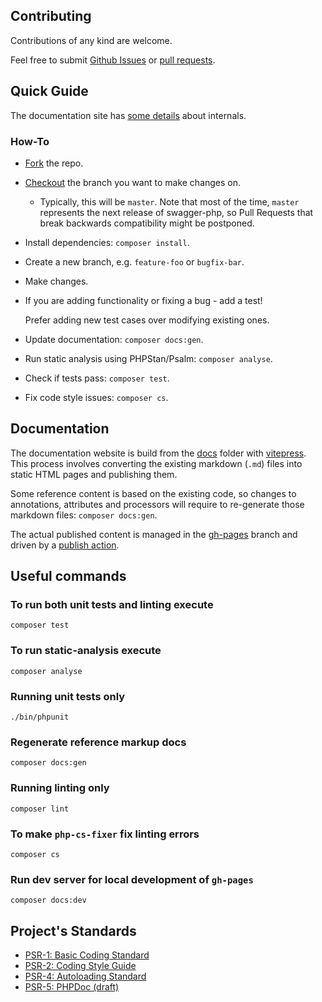 ## Contributing

Contributions of any kind are welcome.

Feel free to submit [Github Issues](https://github.com/zircote/swagger-php/issues)
or [pull requests](https://github.com/zircote/swagger-php/pulls).


## Quick Guide

The documentation site has [some details](https://zircote.github.io/swagger-php/guide/under-the-hood.html#documentation) about internals.

### How-To

* [Fork](https://help.github.com/articles/fork-a-repo/) the repo.
* [Checkout](https://git-scm.com/docs/git-checkout) the branch you want to make changes on.
    * Typically, this will be `master`. Note that most of the time, `master` represents the next release of swagger-php, so Pull Requests that break backwards compatibility might be postponed.
* Install dependencies: `composer install`.
* Create a new branch, e.g. `feature-foo` or `bugfix-bar`.
* Make changes.
* If you are adding functionality or fixing a bug - add a test!

  Prefer adding new test cases over modifying existing ones.
* Update documentation: `composer docs:gen`.
* Run static analysis using PHPStan/Psalm: `composer analyse`.
* Check if tests pass: `composer test`.
* Fix code style issues: `composer cs`.


## Documentation

The documentation website is build from the [docs](docs/) folder with [vitepress](https://vitepress.vuejs.org).
This process involves converting the existing markdown (`.md`) files into static HTML pages and publishing them.

Some reference content is based on the existing code, so changes to annotations, attributes and processors will require to re-generate those markdown files: `composer docs:gen`.

The actual published content is managed in the [gh-pages](https://github.com/zircote/swagger-php/tree/gh-pages)  branch and driven by a [publish action](https://github.com/zircote/swagger-php/actions/workflows/gh-pages.yml).


## Useful commands

### To run both unit tests and linting execute
```shell
composer test
```

### To run static-analysis execute
```shell
composer analyse
```

### Running unit tests only
```shell
./bin/phpunit
```

### Regenerate reference markup docs
```shell
composer docs:gen
```

### Running linting only
```shell
composer lint
```

### To make `php-cs-fixer` fix linting errors
```shell
composer cs
```

### Run dev server for local development of `gh-pages`
```shell
composer docs:dev
```


## Project's Standards

* [PSR-1: Basic Coding Standard](https://github.com/php-fig/fig-standards/blob/master/accepted/PSR-1-basic-coding-standard.md)
* [PSR-2: Coding Style Guide](https://github.com/php-fig/fig-standards/blob/master/accepted/PSR-2-coding-style-guide.md)
* [PSR-4: Autoloading Standard](https://github.com/php-fig/fig-standards/blob/master/accepted/PSR-4-autoloader.md)
* [PSR-5: PHPDoc (draft)](https://github.com/phpDocumentor/fig-standards/blob/master/proposed/phpdoc.md)
